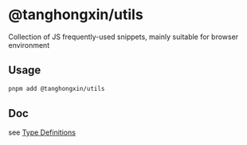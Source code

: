 # @tanghongxin/utils

Collection of JS frequently-used snippets, mainly suitable for browser environment

## Usage

```sh
pnpm add @tanghongxin/utils
```

## Doc

see [Type Definitions](https://github.com/tanghongxin/utils/blob/main/index.d.ts)
